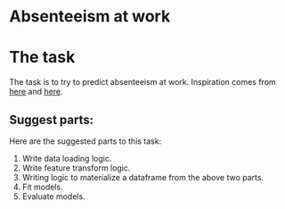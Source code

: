# Absenteeism at work

# The task
The task is to try to predict absenteeism at work.
Inspiration comes from [here](https://ieeexplore.ieee.org/document/6263151) and [here](https://github.com/outerbounds/hamilton-metaflow).

## Suggest parts:
Here are the suggested parts to this task:

1. Write data loading logic.
2. Write feature transform logic.
3. Writing logic to materialize a dataframe from the above two parts.
4. Fit models.
5. Evaluate models.
